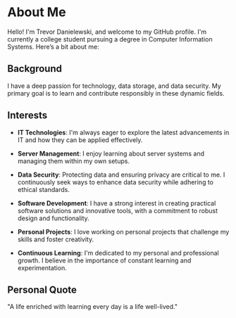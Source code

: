 # About Me

Hello! I'm Trevor Danielewski, and welcome to my GitHub profile. I'm currently a college student pursuing a degree in Computer Information Systems. Here’s a bit about me:

## Background

I have a deep passion for technology, data storage, and data security. My primary goal is to learn and contribute responsibly in these dynamic fields.

## Interests

- **IT Technologies**: I'm always eager to explore the latest advancements in IT and how they can be applied effectively.

- **Server Management**: I enjoy learning about server systems and managing them within my own setups.

- **Data Security**: Protecting data and ensuring privacy are critical to me. I continuously seek ways to enhance data security while adhering to ethical standards.

- **Software Development**: I have a strong interest in creating practical software solutions and innovative tools, with a commitment to robust design and functionality.

- **Personal Projects**: I love working on personal projects that challenge my skills and foster creativity.

- **Continuous Learning**: I'm dedicated to my personal and professional growth. I believe in the importance of constant learning and experimentation.

## Personal Quote

"A life enriched with learning every day is a life well-lived."
